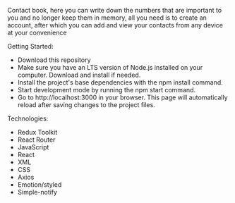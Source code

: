 Contact book, here you can write down the numbers that are important to you and no longer keep them in memory, all you need is to create an account, after which you can add and view your contacts from any device at your convenience


Getting Started:
- Download this repository
- Make sure you have an LTS version of Node.js installed on your computer. Download and install if needed.
- Install the project's base dependencies with the npm install command.
- Start development mode by running the npm start command.
- Go to http://localhost:3000 in your browser. This page will automatically reload after saving changes to the project files.

Technologies:
- Redux Toolkit
- React Router
- JavaScript
- React
- XML
- CSS
- Axios
- Emotion/styled
- Simple-notify
